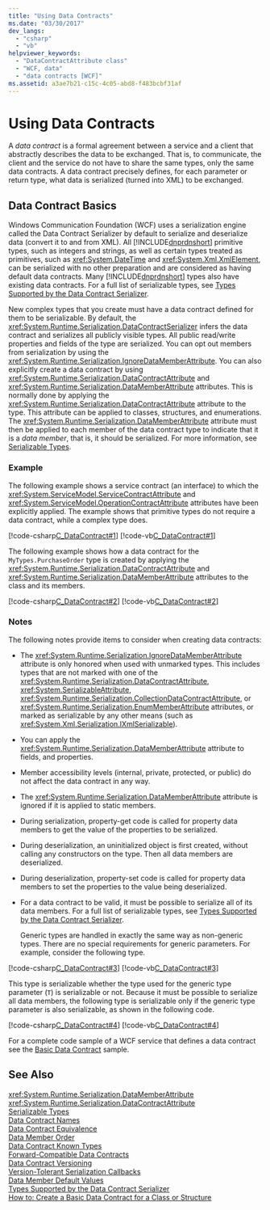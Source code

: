 ```yaml
---
title: "Using Data Contracts"
ms.date: "03/30/2017"
dev_langs: 
  - "csharp"
  - "vb"
helpviewer_keywords: 
  - "DataContractAttribute class"
  - "WCF, data"
  - "data contracts [WCF]"
ms.assetid: a3ae7b21-c15c-4c05-abd8-f483bcbf31af
---
```

# Using Data Contracts
A *data contract* is a formal agreement between a service and a client that abstractly describes the data to be exchanged. That is, to communicate, the client and the service do not have to share the same types, only the same data contracts. A data contract precisely defines, for each parameter or return type, what data is serialized (turned into XML) to be exchanged.  
  
## Data Contract Basics  
 Windows Communication Foundation (WCF) uses a serialization engine called the Data Contract Serializer by default to serialize and deserialize data (convert it to and from XML). All [!INCLUDE[dnprdnshort](../../../../includes/dnprdnshort-md.md)] primitive types, such as integers and strings, as well as certain types treated as primitives, such as <xref:System.DateTime> and <xref:System.Xml.XmlElement>, can be serialized with no other preparation and are considered as having default data contracts. Many [!INCLUDE[dnprdnshort](../../../../includes/dnprdnshort-md.md)] types also have existing data contracts. For a full list of serializable types, see [Types Supported by the Data Contract Serializer](../../../../docs/framework/wcf/feature-details/types-supported-by-the-data-contract-serializer.md).  
  
 New complex types that you create must have a data contract defined for them to be serializable. By default, the <xref:System.Runtime.Serialization.DataContractSerializer> infers the data contract and serializes all publicly visible types. All public read/write properties and fields of the type are serialized. You can opt out members from serialization by using the <xref:System.Runtime.Serialization.IgnoreDataMemberAttribute>. You can also explicitly create a data contract by using <xref:System.Runtime.Serialization.DataContractAttribute> and <xref:System.Runtime.Serialization.DataMemberAttribute> attributes. This is normally done by applying the <xref:System.Runtime.Serialization.DataContractAttribute> attribute to the type. This attribute can be applied to classes, structures, and enumerations. The <xref:System.Runtime.Serialization.DataMemberAttribute> attribute must then be applied to each member of the data contract type to indicate that it is a *data member*, that is, it should be serialized. For more information, see [Serializable Types](../../../../docs/framework/wcf/feature-details/serializable-types.md).  
  
### Example  
 The following example shows a service contract (an interface) to which the <xref:System.ServiceModel.ServiceContractAttribute> and <xref:System.ServiceModel.OperationContractAttribute> attributes have been explicitly applied. The example shows that primitive types do not require a data contract, while a complex type does.  
  
 [!code-csharp[C_DataContract#1](../../../../samples/snippets/csharp/VS_Snippets_CFX/c_datacontract/cs/source.cs#1)]
 [!code-vb[C_DataContract#1](../../../../samples/snippets/visualbasic/VS_Snippets_CFX/c_datacontract/vb/source.vb#1)]  
  
 The following example shows how a data contract for the `MyTypes.PurchaseOrder` type is created by applying the <xref:System.Runtime.Serialization.DataContractAttribute> and <xref:System.Runtime.Serialization.DataMemberAttribute> attributes to the class and its members.  
  
 [!code-csharp[C_DataContract#2](../../../../samples/snippets/csharp/VS_Snippets_CFX/c_datacontract/cs/source.cs#2)]
 [!code-vb[C_DataContract#2](../../../../samples/snippets/visualbasic/VS_Snippets_CFX/c_datacontract/vb/source.vb#2)]  
  
### Notes  
 The following notes provide items to consider when creating data contracts:  
  
- The <xref:System.Runtime.Serialization.IgnoreDataMemberAttribute> attribute is only honored when used with unmarked types. This includes types that are not marked with one of the <xref:System.Runtime.Serialization.DataContractAttribute>, <xref:System.SerializableAttribute>, <xref:System.Runtime.Serialization.CollectionDataContractAttribute>, or <xref:System.Runtime.Serialization.EnumMemberAttribute> attributes, or marked as serializable by any other means (such as <xref:System.Xml.Serialization.IXmlSerializable>).  
  
- You can apply the <xref:System.Runtime.Serialization.DataMemberAttribute> attribute to fields, and properties.  
  
- Member accessibility levels (internal, private, protected, or public) do not affect the data contract in any way.  
  
- The <xref:System.Runtime.Serialization.DataMemberAttribute> attribute is ignored if it is applied to static members.  
  
- During serialization, property-get code is called for property data members to get the value of the properties to be serialized.  
  
- During deserialization, an uninitialized object is first created, without calling any constructors on the type. Then all data members are deserialized.  
  
- During deserialization, property-set code is called for property data members to set the properties to the value being deserialized.  
  
- For a data contract to be valid, it must be possible to serialize all of its data members. For a full list of serializable types, see [Types Supported by the Data Contract Serializer](../../../../docs/framework/wcf/feature-details/types-supported-by-the-data-contract-serializer.md).  
  
   Generic types are handled in exactly the same way as non-generic types. There are no special requirements for generic parameters. For example, consider the following type.  
  
 [!code-csharp[C_DataContract#3](../../../../samples/snippets/csharp/VS_Snippets_CFX/c_datacontract/cs/source.cs#3)]
 [!code-vb[C_DataContract#3](../../../../samples/snippets/visualbasic/VS_Snippets_CFX/c_datacontract/vb/source.vb#3)]  
  
 This type is serializable whether the type used for the generic type parameter (`T`) is serializable or not. Because it must be possible to serialize all data members, the following type is serializable only if the generic type parameter is also serializable, as shown in the following code.  
  
 [!code-csharp[C_DataContract#4](../../../../samples/snippets/csharp/VS_Snippets_CFX/c_datacontract/cs/source.cs#4)]
 [!code-vb[C_DataContract#4](../../../../samples/snippets/visualbasic/VS_Snippets_CFX/c_datacontract/vb/source.vb#4)]  
  
 For a complete code sample of a WCF service that defines a data contract see the [Basic Data Contract](../../../../docs/framework/wcf/samples/basic-data-contract.md) sample.  
  
## See Also  
 <xref:System.Runtime.Serialization.DataMemberAttribute>  
 <xref:System.Runtime.Serialization.DataContractAttribute>  
 [Serializable Types](../../../../docs/framework/wcf/feature-details/serializable-types.md)  
 [Data Contract Names](../../../../docs/framework/wcf/feature-details/data-contract-names.md)  
 [Data Contract Equivalence](../../../../docs/framework/wcf/feature-details/data-contract-equivalence.md)  
 [Data Member Order](../../../../docs/framework/wcf/feature-details/data-member-order.md)  
 [Data Contract Known Types](../../../../docs/framework/wcf/feature-details/data-contract-known-types.md)  
 [Forward-Compatible Data Contracts](../../../../docs/framework/wcf/feature-details/forward-compatible-data-contracts.md)  
 [Data Contract Versioning](../../../../docs/framework/wcf/feature-details/data-contract-versioning.md)  
 [Version-Tolerant Serialization Callbacks](../../../../docs/framework/wcf/feature-details/version-tolerant-serialization-callbacks.md)  
 [Data Member Default Values](../../../../docs/framework/wcf/feature-details/data-member-default-values.md)  
 [Types Supported by the Data Contract Serializer](../../../../docs/framework/wcf/feature-details/types-supported-by-the-data-contract-serializer.md)  
 [How to: Create a Basic Data Contract for a Class or Structure](../../../../docs/framework/wcf/feature-details/how-to-create-a-basic-data-contract-for-a-class-or-structure.md)
